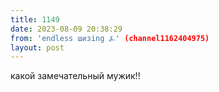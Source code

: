 ```yaml
---
title: 1149
date: 2023-08-09 20:38:29
from: 'endless шизing ⍼' (channel1162404975)
layout: post
---
```


какой замечательный мужик!!
